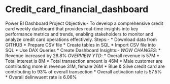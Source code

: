 # Credit_card_financial_dashboard
Power BI Dashboard
Project Objective:- To develop a comprehensive credit card weekly dashboard that provides real-time insights into key performance metrics and trends, enabling stakeholders to monitor and analyze credit card operations effectively.
Steps:- * Download data from GITHUB
        * Prepare CSV file
        * Create tables in SQL
        * Import CSV file into SQL
        * Use DAX Queries
        * Create Dashboard
Insights:- *WOW CHANGES*:
          * Revenue increased by 28.8%
          *OVERVIEW YTD*:
          * Overall revenue is 57M
          * Total interest is 8M
          * Total transection amount is 46M
          * Male customer are contributing more in revenue 31M, female 26M
          * Blue & Silve credit card are contributing to 93% of overall transection 
          * Overall activation rate is 57.5%
          * Overall delinwuent rate is 6.06%
